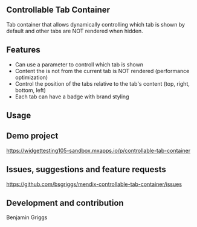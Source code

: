 ## Controllable Tab Container
Tab container that allows dynamically controlling which tab is shown by default and other tabs are NOT rendered when hidden.

## Features
- Can use a parameter to controll which tab is shown
- Content the is not from the current tab is NOT rendered (performance optimization)
- Control the position of the tabs relative to the tab's content (top, right, bottom, left)
- Each tab can have a badge with brand styling

## Usage


## Demo project
https://widgettesting105-sandbox.mxapps.io/p/controllable-tab-container

## Issues, suggestions and feature requests
https://github.com/bsgriggs/mendix-controllable-tab-container/issues

## Development and contribution
Benjamin Griggs
